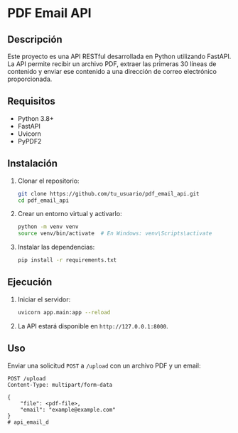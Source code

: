 # PDF Email API

## Descripción
Este proyecto es una API RESTful desarrollada en Python utilizando FastAPI. La API permite recibir un archivo PDF, extraer las primeras 30 líneas de contenido y enviar ese contenido a una dirección de correo electrónico proporcionada.

## Requisitos
- Python 3.8+
- FastAPI
- Uvicorn
- PyPDF2

## Instalación

1. Clonar el repositorio:
    ```sh
    git clone https://github.com/tu_usuario/pdf_email_api.git
    cd pdf_email_api
    ```

2. Crear un entorno virtual y activarlo:
    ```sh
    python -m venv venv
    source venv/bin/activate  # En Windows: venv\Scripts\activate
    ```

3. Instalar las dependencias:
    ```sh
    pip install -r requirements.txt
    ```

## Ejecución

1. Iniciar el servidor:
    ```sh
    uvicorn app.main:app --reload
    ```

2. La API estará disponible en `http://127.0.0.1:8000`.

## Uso

Enviar una solicitud `POST` a `/upload` con un archivo PDF y un email:

```http
POST /upload
Content-Type: multipart/form-data

{
    "file": <pdf-file>,
    "email": "example@example.com"
}
#   a p i _ e m a i l _ d 
 
 